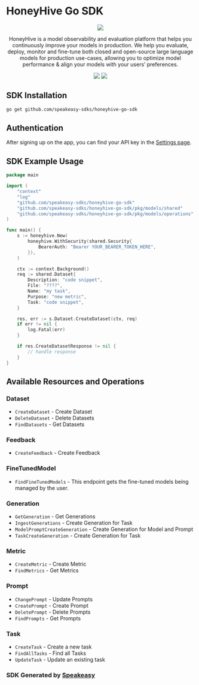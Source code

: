 # HoneyHive Go SDK

<div align="center">
   <img src="https://user-images.githubusercontent.com/6267663/220803812-cd7e27bd-06cb-49b0-87c1-d85fe21a3557.png" />
   <p>HoneyHive is a model observability and evaluation platform that helps you continuously improve your models in production. We help you evaluate, deploy, monitor and fine-tune both closed and open-source large language models for production use-cases, allowing you to optimize model performance & align your models with your users’ preferences.</p>
   <a href="https://github.com/speakeasy-sdks/honeyhive-go-sdk/actions"><img src="https://img.shields.io/github/actions/workflow/status/speakeasy-sdks/honeyhive-go-sdk/speakeasy_sdk_generation.yml?style=for-the-badge" /></a>
   <a href="https://docs.honeyhive.ai/introduction"><img src="https://img.shields.io/static/v1?label=Docs&message=API Ref&color=fc9434&style=for-the-badge" /></a>
</div> 

<!-- Start SDK Installation -->
## SDK Installation

```bash
go get github.com/speakeasy-sdks/honeyhive-go-sdk
```
<!-- End SDK Installation -->

## Authentication

After signing up on the app, you can find your API key in the [Settings page](https://app.honeyhive.ai/settings/account).

## SDK Example Usage
<!-- Start SDK Example Usage -->
```go
package main

import (
    "context"
    "log"
    "github.com/speakeasy-sdks/honeyhive-go-sdk"
    "github.com/speakeasy-sdks/honeyhive-go-sdk/pkg/models/shared"
    "github.com/speakeasy-sdks/honeyhive-go-sdk/pkg/models/operations"
)

func main() {
    s := honeyhive.New(
        honeyhive.WithSecurity(shared.Security{
            BearerAuth: "Bearer YOUR_BEARER_TOKEN_HERE",
        }),
    )

    ctx := context.Background()    
    req := shared.Dataset{
        Description: "code snippet",
        File: "????",
        Name: "my task",
        Purpose: "new metric",
        Task: "code snippet",
    }

    res, err := s.Dataset.CreateDataset(ctx, req)
    if err != nil {
        log.Fatal(err)
    }

    if res.CreateDatasetResponse != nil {
        // handle response
    }
}
```
<!-- End SDK Example Usage -->

<!-- Start SDK Available Operations -->
## Available Resources and Operations


### Dataset

* `CreateDataset` - Create Dataset
* `DeleteDataset` - Delete Datasets
* `FindDatasets` - Get Datasets

### Feedback

* `CreateFeedback` - Create Feedback

### FineTunedModel

* `FindFineTunedModels` - This endpoint gets the fine-tuned models being managed by the user.

### Generation

* `GetGeneration` - Get Generations
* `IngestGenerations` - Create Generation for Task
* `ModelPromptCreateGeneration` - Create Generation for Model and Prompt
* `TaskCreateGeneration` - Create Generation for Task

### Metric

* `CreateMetric` - Create Metric
* `FindMetrics` - Get Metrics

### Prompt

* `ChangePrompt` - Update Prompts
* `CreatePrompt` - Create Prompt
* `DeletePrompt` - Delete Prompts
* `FindPrompts` - Get Prompts

### Task

* `CreateTask` - Create a new task
* `FindAllTasks` - Find all Tasks
* `UpdateTask` - Update an existing task
<!-- End SDK Available Operations -->

### SDK Generated by [Speakeasy](https://docs.speakeasyapi.dev/docs/using-speakeasy/client-sdks)
